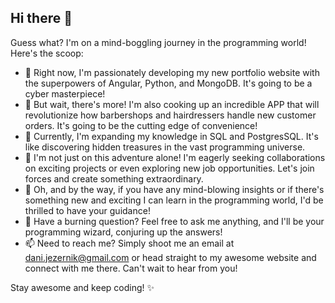 ## Hi there 👋

Guess what? I'm on a mind-boggling journey in the programming world! Here's the scoop:

- 🔭 Right now, I'm passionately developing my new portfolio website with the superpowers of Angular, Python, and MongoDB. It's going to be a cyber masterpiece!
- 🔭 But wait, there's more! I'm also cooking up an incredible APP that will revolutionize how barbershops and hairdressers handle new customer orders. It's going to be the cutting edge of convenience!
- 🌱 Currently, I'm expanding my knowledge in SQL and PostgresSQL. It's like discovering hidden treasures in the vast programming universe.
- 👯 I'm not just on this adventure alone! I'm eagerly seeking collaborations on exciting projects or even exploring new job opportunities. Let's join forces and create something extraordinary.
- 🤔 Oh, and by the way, if you have any mind-blowing insights or if there's something new and exciting I can learn in the programming world, I'd be thrilled to have your guidance!
- 💬 Have a burning question? Feel free to ask me anything, and I'll be your programming wizard, conjuring up the answers!
- 📫 Need to reach me? Simply shoot me an email at <dani.jezernik@gmail.com> or head straight to my awesome website and connect with me there. Can't wait to hear from you!

Stay awesome and keep coding! ✨
